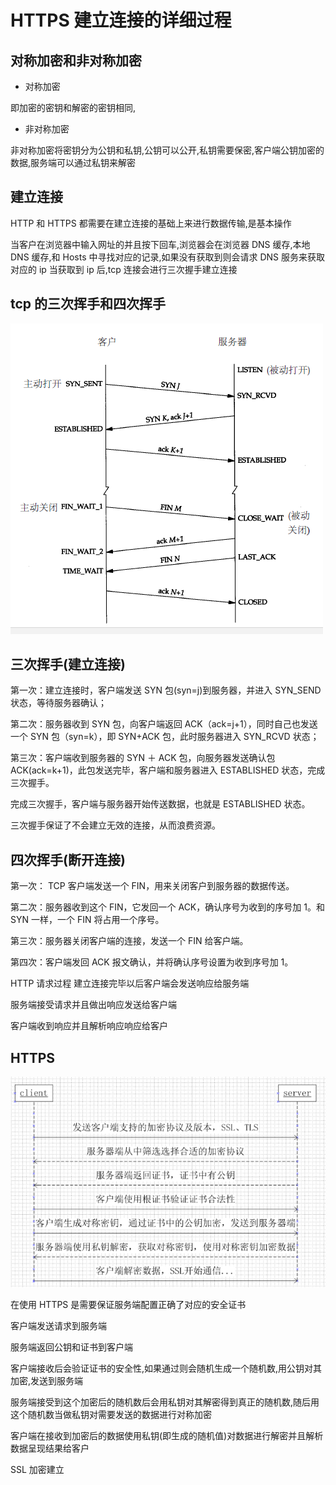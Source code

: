 # HTTPS 建立连接的详细过程

## 对称加密和非对称加密

- 对称加密

即加密的密钥和解密的密钥相同,

- 非对称加密

非对称加密将密钥分为公钥和私钥,公钥可以公开,私钥需要保密,客户端公钥加密的数据,服务端可以通过私钥来解密

## 建立连接

HTTP 和 HTTPS 都需要在建立连接的基础上来进行数据传输,是基本操作

当客户在浏览器中输入网址的并且按下回车,浏览器会在浏览器 DNS 缓存,本地 DNS 缓存,和 Hosts 中寻找对应的记录,如果没有获取到则会请求 DNS 服务来获取对应的 ip 当获取到 ip 后,tcp 连接会进行三次握手建立连接

## tcp 的三次挥手和四次挥手

![tcp 的三次挥手和四次挥手](./images/1260476-20171116161802952-584681349.png)

## 三次挥手(建立连接)

第一次：建立连接时，客户端发送 SYN 包(syn=j)到服务器，并进入 SYN_SEND 状态，等待服务器确认；

第二次：服务器收到 SYN 包，向客户端返回 ACK（ack=j+1），同时自己也发送一个 SYN 包（syn=k），即 SYN+ACK 包，此时服务器进入 SYN_RCVD 状态；

第三次：客户端收到服务器的 SYN ＋ ACK 包，向服务器发送确认包 ACK(ack=k+1)，此包发送完毕，客户端和服务器进入 ESTABLISHED 状态，完成三次握手。

完成三次握手，客户端与服务器开始传送数据，也就是 ESTABLISHED 状态。

三次握手保证了不会建立无效的连接，从而浪费资源。

## 四次挥手(断开连接)

第一次： TCP 客户端发送一个 FIN，用来关闭客户到服务器的数据传送。

第二次：服务器收到这个 FIN，它发回一个 ACK，确认序号为收到的序号加 1。和 SYN 一样，一个 FIN 将占用一个序号。

第三次：服务器关闭客户端的连接，发送一个 FIN 给客户端。

第四次：客户端发回 ACK 报文确认，并将确认序号设置为收到序号加 1。

HTTP 请求过程
建立连接完毕以后客户端会发送响应给服务端

服务端接受请求并且做出响应发送给客户端

客户端收到响应并且解析响应响应给客户

## HTTPS

![HTTPS](./images/1260476-20171116160813812-635766483.png)

在使用 HTTPS 是需要保证服务端配置正确了对应的安全证书

客户端发送请求到服务端

服务端返回公钥和证书到客户端

客户端接收后会验证证书的安全性,如果通过则会随机生成一个随机数,用公钥对其加密,发送到服务端

服务端接受到这个加密后的随机数后会用私钥对其解密得到真正的随机数,随后用这个随机数当做私钥对需要发送的数据进行对称加密

客户端在接收到加密后的数据使用私钥(即生成的随机值)对数据进行解密并且解析数据呈现结果给客户

SSL 加密建立

